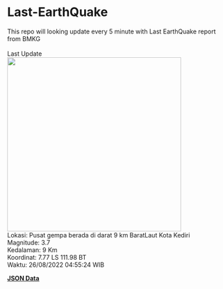 # Last-EarthQuake
This repo will looking update every 5 minute with Last EarthQuake report from BMKG
<br>
<br>
Last Update
<br>
<img src="https://ews.bmkg.go.id/TEWS/data/20220826045524.mmi.jpg" width="400"/>
<br>
Lokasi: Pusat gempa berada di darat 9 km BaratLaut Kota Kediri <br>
Magnitude: 3.7 <br>
Kedalaman: 9 Km <br>
Koordinat: 7.77 LS 111.98 BT <br>
Waktu: 26/08/2022 04:55:24 WIB <br>

<a href="./data/data.json">**JSON Data**</a>
